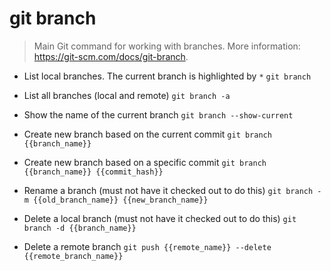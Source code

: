# git branch
> Main Git command for working with branches.
> More information: <https://git-scm.com/docs/git-branch>.

- List local branches. The current branch is highlighted by `*`
`git branch`

- List all branches (local and remote)
`git branch -a`

- Show the name of the current branch
`git branch --show-current`

- Create new branch based on the current commit
`git branch {{branch_name}}`

- Create new branch based on a specific commit
`git branch {{branch_name}} {{commit_hash}}`

- Rename a branch (must not have it checked out to do this)
`git branch -m {{old_branch_name}} {{new_branch_name}}`

- Delete a local branch (must not have it checked out to do this)
`git branch -d {{branch_name}}`

- Delete a remote branch
`git push {{remote_name}} --delete {{remote_branch_name}}`
